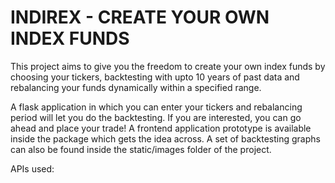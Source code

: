 # INDIREX - CREATE YOUR OWN INDEX FUNDS

This project aims to give you the freedom to create your own index funds by choosing your tickers, backtesting with upto 10 years of past data and rebalancing your funds dynamically within a specified range.

A flask application in which you can enter your tickers and rebalancing period will let you do the backtesting. If you are interested, you can go ahead and place your trade! A frontend application prototype is available inside the package which gets the idea across. A set of backtesting graphs can also be found inside the static/images folder of the project.

APIs used:
